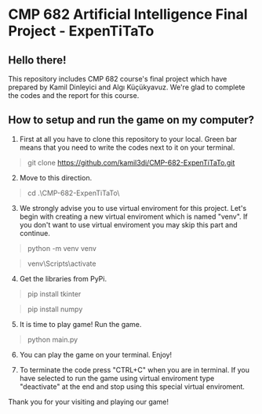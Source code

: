 # CMP 682 Artificial Intelligence Final Project - ExpenTiTaTo
## Hello there!

This repository includes CMP 682 course's final project which have prepared by Kamil Dinleyici and Algı Küçükyavuz. We're glad to complete the codes and the report for this course.

## How to setup and run the game on my computer?

1) First at all you have to clone this repository to your local. Green bar means that you need to write the codes next to it on your terminal.
> git clone https://github.com/kamil3di/CMP-682-ExpenTiTaTo.git

2) Move to this direction.
> cd .\CMP-682-ExpenTiTaTo\

3) We strongly advise you to use virtual enviroment for this project. Let's begin with creating a new virtual enviroment which is named "venv". If you don't want to use virtual enviroment you may skip this part and continue.
> python -m venv venv

> venv\Scripts\activate

4) Get the libraries from PyPi.
> pip install tkinter

> pip install numpy

5) It is time to play game! Run the game.
> python main.py

6) You can play the game on your terminal. Enjoy! 

7) To terminate the code press "CTRL+C" when you are in terminal. If you have selected to run the game using virtual enviroment type "deactivate" at the end and stop using this special virtual enviroment.

Thank you for your visiting and playing our game!
